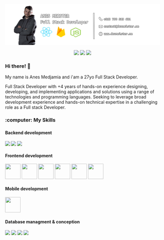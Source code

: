 [![Header](https://github.com/medjamiaanes/medjamiaanes/blob/main/github_header_trans_up.png)]()

<p align="center">
<a href="https://www.facebook.com/anes.meister.9" target="_blank"><img src="https://cdn.iconscout.com/icon/free/png-512/facebook-logo-2019-1597680-1350125.png" width="25"/><a/>
<a href="https://www.instagram.com/anesmeister/" target="_blank"><img src="https://www.pngkey.com/png/full/283-2831746_insta-icon-instagram.png" width="25"/><a/>
<a href="https://www.linkedin.com/in/anes-medjamia-ba489b125/" target="_blank"><img src="https://cdn4.iconfinder.com/data/icons/social-messaging-ui-color-shapes-2-free/128/social-linkedin-circle-512.png" width="25"/><a/>
</p>

<h3>Hi there! 👋</h3>

<p>My name is Anes Medjamia and i'am a 27yo Full Stack Developer.</p>
<p>
Full Stack Developer with +4 years of hands-on experience designing, developing, and implementing applications and solutions using a range of technologies and programming languages. Seeking to leverage broad development experience and hands-on technical expertise in a challenging role as a Full stack Developer.
</p>

<h3>:computer: My Skills <h3/>
<h4>Backend development<h4/>
  <p>
    <img src="https://cdn.iconscout.com/icon/free/png-512/node-js-1174925.png" width="50"/>
    <img src="https://pngimage.net/wp-content/uploads/2018/05/express-js-png-5.png" width="50"/>
      <img src="https://img.icons8.com/color/452/firebase.png" width="50"/>
  </p>
<h4>Frontend development</h4>
  <p>  
    <img src="https://banner2.cleanpng.com/20180425/rwe/kisspng-web-development-html-responsive-web-design-logo-ja-html-5ae04a94d3ebb9.2609257315246485968681.jpg" width="50" height="50"/>
    <img src="https://w7.pngwing.com/pngs/509/571/png-transparent-cascading-style-sheets-logo-css3-html-web-development-world-wide-web-blue-angle-web-design.png" width="50" height="50"/>
      <img src="https://banner2.cleanpng.com/20181209/yvf/kisspng-javascript-angularjs-node-js-computer-icons-clip-a-clipart-js-5c0d82819a4963.228658921544389249632.jpg" width="50" height="50"/>
      <img src="https://cdn.iconscout.com/icon/free/png-512/react-1-282599.png" width="50" height="50"/>
     <img src="https://cdn.iconscout.com/icon/free/png-512/bootstrap-226077.png" width="50" height="50"/>
     <img src="https://img.icons8.com/color/452/material-ui.png" width="50" height="50"/>
  </p>
  
  <h4>Mobile development</h4>
  <p>  
     <img src="https://cdn.iconscout.com/icon/free/png-512/react-1-282599.png" width="50" height="50"/>
  </p>
  
  <h4>Database managment & conception</h4>
  <p>  
    <img src="https://portal.cloudclusters.io/media/product_logo/MySQL.png" width="50"/>
    <img src="https://cdn.iconscout.com/icon/free/png-512/postgresql-226047.png" width="50"/>
    <img src="https://upload.wikimedia.org/wikipedia/commons/thumb/9/97/Sqlite-square-icon.svg/1200px-Sqlite-square-icon.svg.png" width="50"/>
    <img src="https://img.icons8.com/color/452/mongodb.png" width="50"/>
  </p>
